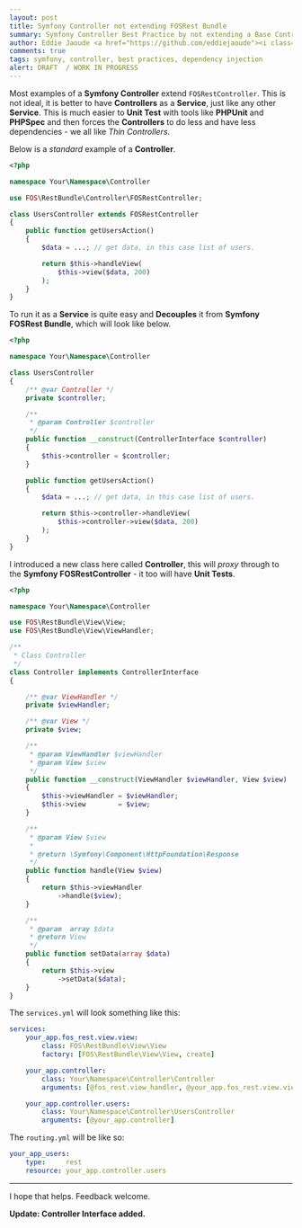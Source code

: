 ```yaml
---
layout: post
title: Symfony Controller not extending FOSRest Bundle
summary: Symfony Controller Best Practice by not extending a Base Controller but injecting dependencies
author: Eddie Jaoude <a href="https://github.com/eddiejaoude"><i class="fa fa-github-square"></i></a> <a href="https://twitter.com/eddiejaoude"><i class="fa fa-twitter-square"></i></a>
comments: true
tags: symfony, controller, best practices, dependency injection
alert: DRAFT  / WORK IN PROGRESS
---
```


Most examples of a **Symfony Controller** extend `FOSRestController`. This is not ideal, it is better to have **Controllers** as a **Service**, just like any other **Service**. This is much easier to **Unit Test** with tools like **PHPUnit** and **PHPSpec** and then forces the **Controllers** to do less and have less dependencies - we all like *Thin Controllers*.

Below is a *standard* example of a **Controller**.

```php
<?php

namespace Your\Namespace\Controller

use FOS\RestBundle\Controller\FOSRestController;

class UsersController extends FOSRestController
{
    public function getUsersAction()
    {
        $data = ...; // get data, in this case list of users.

        return $this->handleView(
            $this->view($data, 200)
        );
    }
}
```

To run it as a **Service** is quite easy and **Decouples** it from **Symfony FOSRest Bundle**, which will look like below.

```php
<?php

namespace Your\Namespace\Controller

class UsersController
{
    /** @var Controller */
    private $controller;

    /**
     * @param Controller $controller
     */
    public function __construct(ControllerInterface $controller)
    {
        $this->controller = $controller;
    }

    public function getUsersAction()
    {
        $data = ...; // get data, in this case list of users.

        return $this->controller->handleView(
            $this->controller->view($data, 200)
        );
    }
}
```

I introduced a new class here called **Controller**, this will *proxy* through to the **Symfony FOSRestController** - it too will have **Unit Tests**.

```php
<?php

namespace Your\Namespace\Controller

use FOS\RestBundle\View\View;
use FOS\RestBundle\View\ViewHandler;

/**
 * Class Controller
 */
class Controller implements ControllerInterface
{

    /** @var ViewHandler */
    private $viewHandler;

    /** @var View */
    private $view;

    /**
     * @param ViewHandler $viewHandler
     * @param View $view
     */
    public function __construct(ViewHandler $viewHandler, View $view)
    {
        $this->viewHandler = $viewHandler;
        $this->view        = $view;
    }

    /**
     * @param View $view
     *
     * @return \Symfony\Component\HttpFoundation\Response
     */
    public function handle(View $view)
    {
        return $this->viewHandler
            ->handle($view);
    }

    /**
     * @param  array $data
     * @return View
     */
    public function setData(array $data)
    {
        return $this->view
            ->setData($data);
    }
}
```

The `services.yml` will look something like this:

```yaml
services:
    your_app.fos_rest.view.view:
        class: FOS\RestBundle\View\View
        factory: [FOS\RestBundle\View\View, create]

    your_app.controller:
        class: Your\Namespace\Controller\Controller
        arguments: [@fos_rest.view_handler, @your_app.fos_rest.view.view]

    your_app.controller.users:
        class: Your\Namespace\Controller\UsersController
        arguments: [@your_app.controller]
```

The `routing.yml` will be like so:

```yaml
your_app_users:
    type:     rest
    resource: your_app.controller.users
```

---

I hope that helps. Feedback welcome.

**Update: Controller Interface added.**

